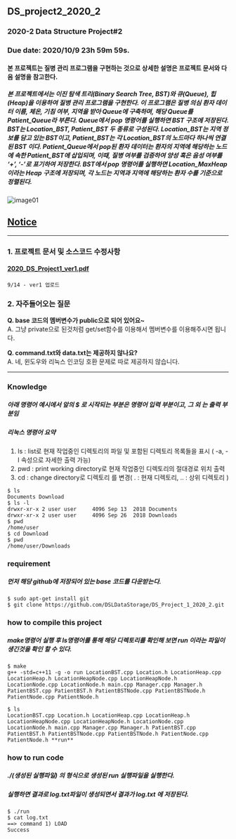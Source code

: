 ## DS_project2_2020_2
### 2020-2 Data Structure Project#2

### Due date: 2020/10/9 23h 59m 59s.



#### 본 프로젝트는 질병 관리 프로그램을 구현하는 것으로 상세한 설명은 프로젝트 문서와 다음 설명을 참고한다.
##### 본 프로젝트에서는 이진 탐색 트리(Binary Search Tree, BST)와 큐(Queue), 힙(Heap)을 이용하여 질병 관리 프로그램을 구현한다. 이 프로그램은 질병 의심 환자 데이터 이름, 체온, 기침 여부, 지역을 받아 Queue에 구축하며, 해당 Queue를 Patient_Queue라 부른다. Queue에서 pop 명령어를 실행하면 BST 구조에 저장된다. BST는 Location_BST, Patient_BST 두 종류로 구성된다. Location_BST는 지역 정보를 담고 있는 BST이고, Patient_BST는 각 Location_BST의 노드마다 하나씩 연결된 BST 이다. Patient_Queue에서 pop된 환자 데이터는 환자의 지역에 해당하는 노드에 속한 Patient_BST에 삽입되며, 이때, 질병 여부를 검증하여 양성 혹은 음성 여부를 ‘+’, ‘-’로 표기하여 저장한다. BST에서 pop 명령어를 실행하면 Location_MaxHeap 이라는 Heap 구조에 저장되며, 각 노드는 지역과 지역에 해당하는 환자 수를 기준으로 정렬된다. 

![image01](https://user-images.githubusercontent.com/50433145/93013979-ebc49180-f5e7-11ea-8803-b6ea05e82f25.png)


## <u>**Notice**</u>
--------------------------


### 1. 프로젝트 문서 및 소스코드 수정사항

#### [2020_DS_Project1_ver1.pdf](https://github.com/DSLDataStorage/DS_Project_1_2020_2/files/5213816/2020_DS_Project1_ver1.pdf)

```
9/14 - ver1 업로드
```


### 2. 자주들어오는 질문 
**Q. base 코드의 멤버변수가 public으로 되어 있어요~**  
A. 그냥 private으로 된것처럼 get/set함수를 이용해서 멤버변수를 이용해주시면 됩니다.   

**Q. command.txt와 data.txt는 제공하지 않나요?**  
A. 네, 윈도우와 리눅스 인코딩 호환 문제로 따로 제공하지 않습니다.  

--------------------------
### Knowledge 
##### 아래 명령어 예시에서 앞의 $ 로 시작되는 부분은 명령어 입력 부분이고, 그 외 는 출력 부분임
##### 리눅스 명령어 요약
1. ls  :  list로 현재 작업중인 디렉토리의 파일 및 포함된 디렉토리 목록들을 표시 ( -a, -l 속성으로 자세한 출력 가능)
2. pwd  :  print working directory로 현재 작업중인 디렉토리의 절대경로 위치 출력
3. cd  : change directory로 디렉토리 를 변경( . : 현재 디렉토리, .. : 상위 디렉토리 ) 
```
$ ls
Documents Download
$ ls -l
drwxr-xr-x 2 user user     4096 Sep 13  2018 Documents
drwxr-xr-x 2 user user     4096 Sep 26  2018 Downloads
$ pwd
/home/user
$ cd Download
$ pwd
/home/user/Downloads
```
### requirement
##### 먼저 해당 github에 저장되어 있는 base 코드를 다운받는다.
```
$ sudo apt-get install git
$ git clone https://github.com/DSLDataStorage/DS_Project_1_2020_2.git
```

### how to compile this project
##### make명령어 실행 후 ls명령어를 통해 해당 디렉토리를 확인해 보면 run 이라는 파일이 생긴것을 확인 할 수 있다. 
```
$ make
g++ -std=c++11 -g -o run LocationBST.cpp Location.h LocationHeap.cpp LocationHeap.h LocationHeapNode.cpp LocationHeapNode.h LocationNode.cpp LocationNode.h main.cpp Manager.cpp Manager.h PatientBST.cpp PatientBST.h PatientBSTNode.cpp PatientBSTNode.h PatientNode.cpp PatientNode.h

$ ls
LocationBST.cpp Location.h LocationHeap.cpp LocationHeap.h LocationHeapNode.cpp LocationHeapNode.h LocationNode.cpp LocationNode.h main.cpp Manager.cpp Manager.h PatientBST.cpp PatientBST.h PatientBSTNode.cpp PatientBSTNode.h PatientNode.cpp PatientNode.h **run**
```
### how to run code
##### ./(생성된 실행파일) 의 형식으로 생성된 run 실행파일을 실행한다.
##### 실행하면 결과로 log.txt파일이 생성되면서 결과가 log.txt 에 저장된다. 
```
$ ./run
$ cat log.txt
==> command 1) LOAD
Success
```
